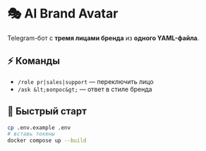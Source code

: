 # 🎭 AI Brand Avatar  
Telegram-бот с **тремя лицами бренда** из **одного YAML-файла**.

## ⚡ Команды
- `/role pr|sales|support` — переключить лицо  
- `/ask &lt;вопрос&gt;` — ответ в стиле бренда

## 🚀 Быстрый старт
```bash
cp .env.example .env
# вставь токены
docker compose up --build
